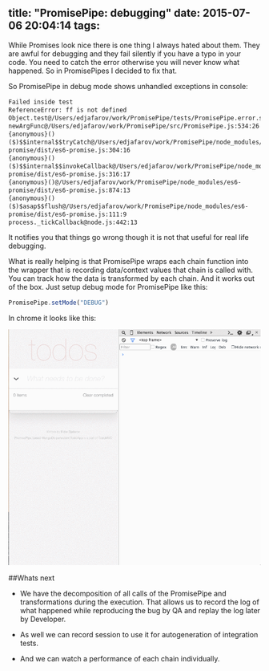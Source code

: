 title: "PromisePipe: debugging"
date: 2015-07-06 20:04:14
tags:
---
While Promises look nice there is one thing I always hated about them. They are awful for debugging and they fail silently if you have a typo in your code. You need to catch the error otherwise you will never know what happened. So in PromisePipes I decided to fix that.

So PromisePipe in debug mode shows unhandled exceptions in console:
```
Failed inside test
ReferenceError: ff is not defined
Object.test@/Users/edjafarov/work/PromisePipe/tests/PromisePipe.error.spec.js:28:16
newArgFunc@/Users/edjafarov/work/PromisePipe/src/PromisePipe.js:534:26
{anonymous}() ($)$$internal$$tryCatch@/Users/edjafarov/work/PromisePipe/node_modules/es6-promise/dist/es6-promise.js:304:16
{anonymous}() ($)$$internal$$invokeCallback@/Users/edjafarov/work/PromisePipe/node_modules/es6-promise/dist/es6-promise.js:316:17
{anonymous}()@/Users/edjafarov/work/PromisePipe/node_modules/es6-promise/dist/es6-promise.js:874:13
{anonymous}() ($)$asap$$flush@/Users/edjafarov/work/PromisePipe/node_modules/es6-promise/dist/es6-promise.js:111:9
process._tickCallback@node.js:442:13
```
It notifies you that things go wrong though it is not that useful for real life debugging.

What is really helping is that PromisePipe wraps each chain function into the wrapper that is recording data/context values that chain is called with. You can track how the data is transformed by each chain. And it works out of the box. Just setup debug mode for PromisePipe like this:

```javascript
PromisePipe.setMode("DEBUG")
```

In chrome it looks like this:

![](/images/promisepipe-debug.gif)

##Whats next
* We have the decomposition of all calls of the PromisePipe and transformations during the execution. That allows us to record the log of what happened while reproducing the bug by QA and replay the log later by Developer.

* As well we can record session to use it for autogeneration of integration tests.

* And we can watch a performance of each chain individually.


